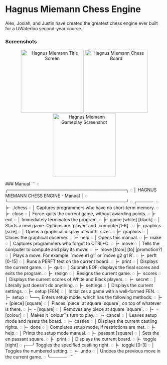 # Hagnus Miemann Chess Engine

Alex, Josiah, and Justin have created the greatest chess engine ever built for a UWaterloo second-year course.

### Screenshots
<p float="left" align="center">
<img src="https://github.com/plettj/hagnusmiemann/assets/65507438/fb0f0123-42fa-4fc8-a864-9a3b89787337" alt="Hagnus Miemann Title Screen" height="200px"/>
<img src="https://github.com/plettj/hagnusmiemann/assets/65507438/f9eb1e1f-9ff7-4991-8e43-783b944552c1" alt="Hagnus Miemann Chess Board" height="200px"/>
<img src="https://github.com/plettj/hagnusmiemann/assets/65507438/0a8a43ae-1947-4b4f-9c11-520ea29d901a" alt="Hagnus Miemann Gameplay Screenshot" height="200px"/>
</p>
### Manual
```
 ◌ ╭──────────────────────────────────────╮
 ◌ │ HAGNUS MIEMANN CHESS ENGINE - Manual │
 ◌ ╰──────────────────────────────────────╯
 ◌ ╭─────╴
 ◌ ╞╴ ./chess
 ◌ │         Captures programmers who have no short-term memory.
 ◌ ╞╴ close
 ◌ │         Force-quits the current game, without awarding points.
 ◌ ╞╴ exit
 ◌ │         Immediately terminates the program.
 ◌ ╞╴ game [white] [black]
 ◌ │         Starts a new game. Options are `player` and `computer[1-6]`.
 ◌ ╞╴ graphics [size]
 ◌ │         Opens a graphical display of width `size`.
 ◌ ╞╴ graphics
 ◌ │         Closes the graphical observer.
 ◌ ╞╴ help
 ◌ │         Opens this manual.
 ◌ ╞╴ make
 ◌ │         Captures programmers who forgot to CTRL+C.
 ◌ ╞╴ move
 ◌ │         Tells the computer to compute and play its move.
 ◌ ╞╴ move [from] [to] [promotion?]
 ◌ │         Plays a move. For example: `move e1 g1` or `move g2 g1 R`.
 ◌ ╞╴ perft [0-15]
 ◌ │         Runs a PERFT test on the current board.
 ◌ ╞╴ print
 ◌ │         Displays the current game.
 ◌ ╞╴ quit
 ◌ │         Submits EOF; displays the final scores and exits the program.
 ◌ ╞╴ resign
 ◌ │         Resigns the current game.
 ◌ ╞╴ scores
 ◌ │         Displays the current scores of White and Black players.
 ◌ ╞╴ secret
 ◌ │         Literally just doesn't do anything.
 ◌ ╞╴ settings
 ◌ │         Displays the current settings.
 ◌ ╞╴ setup [FEN]
 ◌ │         Initializes a game with a well-formed FEN.
 ◌ ╞╴ setup
 ◌ ╰──╮      Enters setup mode, which has the following methods:
 ◌    ╞╴ + [piece] [square]
 ◌    │          Places `piece` at square `square`, on top of whatever is there.
 ◌    ╞╴ - [square]
 ◌    │          Removes any piece at square `square`.
 ◌    ╞╴ = [colour]
 ◌    │          Makes it `colour`'s turn to play.
 ◌    ╞╴ cancel
 ◌    │          Leaves setup mode and resets the board.
 ◌    ╞╴ castles
 ◌    │          Displays the current castling rights.
 ◌    ╞╴ done
 ◌    │          Completes setup mode, if restrictions are met.
 ◌    ╞╴ help
 ◌    │          Prints the setup mode manual.
 ◌    ╞╴ passant [square]
 ◌    │          Sets the en passant square.
 ◌    ╞╴ print
 ◌    │          Displays the current board.
 ◌    ╞╴ toggle [right]
 ◌ ╭──╯          Toggles the specified castling right.
 ◌ ╞╴ toggle [0-3]
 ◌ │         Toggles the numbered setting.
 ◌ ╞╴ undo
 ◌ │         Undoes the previous move in the current game.
 ◌ ╰─────╴
```
